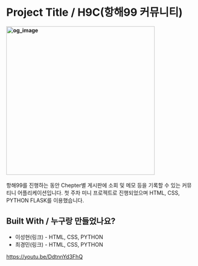 # Project Title / H9C(항해99 커뮤니티)
​
**<img width="393" alt="og_image" src="https://user-images.githubusercontent.com/79817832/119311178-b52d3380-bcab-11eb-8042-610fcef9b56b.png">**  

항해99를 진행하는 동안 Chepter별 게시판에 소회 및 메모 등을 기록할 수 있는 커뮤티니 어플리케이션입니다.
첫 주차 미니 프로젝트로 진행되었으며 HTML, CSS, PYTHON FLASK를 이용했습니다.
​
## Built With / 누구랑 만들었나요?
* 이성현(링크) - HTML, CSS, PYTHON
* 최경민(링크) - HTML, CSS, PYTHON

https://youtu.be/DdtnnYd3FhQ
